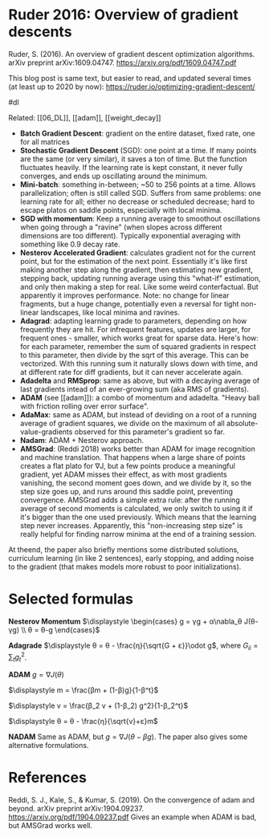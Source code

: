 # Ruder 2016: Overview of gradient descents

Ruder, S. (2016). An overview of gradient descent optimization algorithms. arXiv preprint arXiv:1609.04747.
https://arxiv.org/pdf/1609.04747.pdf

This blog post is same text, but easier to read, and updated several times (at least up to 2020 by now):
https://ruder.io/optimizing-gradient-descent/

#dl

Related: [[06_DL]], [[adam]], [[weight_decay]]

* **Batch Gradient Descent**: gradient on the entire dataset, fixed rate, one for all matrices
* **Stochastic Gradient Descent** (SGD): one point at a time. If many points are the same (or very similar), it saves a ton of time. But the function fluctuates heavily. If the learning rate is kept constant, it never fully converges, and ends up oscillating around the minimum.
* **Mini-batch**: something in-between; ~50 to 256 points at a time. Allows parallelization; often is still called SGD. Suffers from same problems: one learning rate for all; either no decrease or scheduled decrease; hard to escape platos on saddle points, especially with local minima.
* **SGD with momentum**: Keep a running average to smoothout oscillations when going through a "ravine" (when slopes across different dimensions are too different). Typically exponential averaging with something like 0.9 decay rate.
* **Nesterov Accelerated Gradient**: calculates gradient not for the current point, but for the estimation of the next point. Essentially it's like first making another step along the gradient, then estimating new gradient, stepping back, updating running average using this "what-if" estimation, and only then making a step for real. Like some weird conterfactual. But apparently it improves performance. Note: no change for linear fragments, but a huge change, potentially even a reversal for tight non-linear landscapes, like local minima and ravines.
* **Adagrad**: adapting learning grade to parameters, depending on how frequently they are 	hit. For infrequent features, updates are larger, for frequent ones - smaller, which works great for sparse data. Here's how: for each parameter, remember the sum of squared gradients in respect to this parameter, then divide by the sqrt of this average. This can be vectorized. With this running sum it naturally slows down with time, and at different rate for diff gradients, but it can never accelerate again.
* **Adadelta** and **RMSprop**: same as above, but with a decaying average of last gradients intead of an ever-growing sum (aka RMS of gradients).
* **ADAM** (see [[adam]]): a combo of momentum and adadelta. "Heavy ball with friction rolling over error surface".
* **AdaMax**: same as ADAM, but instead of deviding on a root of a running average of gradient squares, we divide on the maximum of all absolute-value-gradients observed for this parameter's gradient so far.
* **Nadam**: ADAM + Nesterov approach.
* **AMSGrad**: (Reddi 2018) works better than ADAM for image recognition and machine translation. That happens when a large share of points creates a flat plato for ∇J, but a few points produce a meaningful gradient, yet ADAM misses their effect, as with most gradients vanishing, the second moment goes down, and we divide by it, so the step size goes up, and runs around this saddle point, preventing convergence. AMSGrad adds a simple extra rule: after the running average of second moments is calculated, we only switch to using it if it's bigger than the one used previously. Which means that the learning step never increases. Apparently, this "non-increasing step size" is really helpful for finding narrow minima at the end of a training session.

At theend, the paper also briefly mentions some distributed solutions, curriculum learning (in like 2 sentences), early stopping, and adding noise to the gradient (that makes models more robust to poor initializations).

# Selected formulas

**Nesterov Momentum**
$\displaystyle \begin{cases} g = γg + α\nabla_θ J(θ-γg) \\ θ = θ-g \end{cases}$

**Adagrade**
$\displaystyle θ = θ - \frac{η}{\sqrt{G + ε}}\odot g$, where $G_{ii} = \sum_t{g_t^2}$.

**ADAM**
$\displaystyle g = \nabla J(θ)$

$\displaystyle m = \frac{βm + (1-β)g}{1-β^t}$

$\displaystyle v = \frac{β_2 v + (1-β_2) g^2}{1-β_2^t}$ 

$\displaystyle θ = θ - \frac{η}{\sqrt{v}+ε}m$

**NADAM**
Same as ADAM, but $g = \nabla J(θ-βg)$. The paper also gives some alternative formulations.

# References

Reddi, S. J., Kale, S., & Kumar, S. (2019). On the convergence of adam and beyond. arXiv preprint arXiv:1904.09237.
https://arxiv.org/pdf/1904.09237.pdf
Gives an example when ADAM is bad, but AMSGrad works well.
